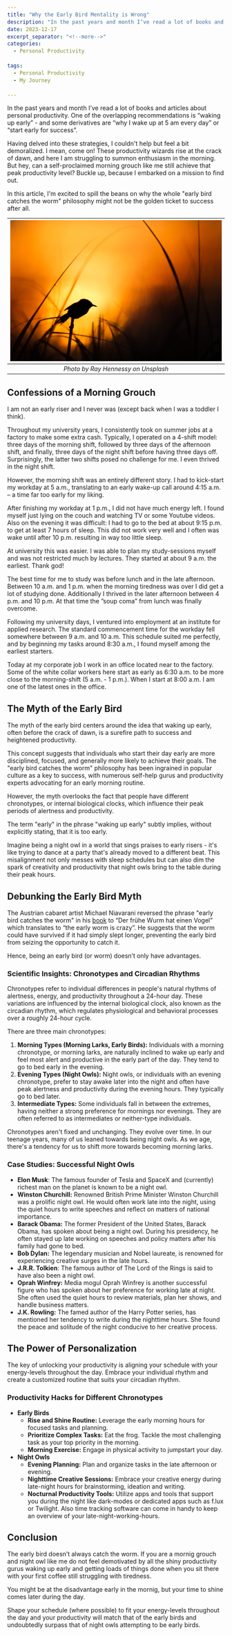 ```yaml
---
title: "Why the Early Bird Mentality is Wrong"
description: "In the past years and month I’ve read a lot of books and articles about personal productivity. One of the overlapping recommendations is waking up early - and some derivatives like why I wake up at 5 am every day or start early for success.Having delved into these strategies, I couldn't help but feel a bit demoralized. I mean, come on! These productivity wizards rise at the crack of dawn, and here I am struggling to summon enthusiasm in the morning. But hey, can a self-proclaimed morning grouch like me still achieve that peak productivity level? Buckle up, because I embarked on a mission to find out. In this article, I'm excited to spill the beans on why the whole "early bird catches the worm" philosophy might not be the golden ticket to success after all."
date: 2023-12-17
excerpt_separator: "<!--more-->"
categories:
  - Personal Productivity

tags:
  - Personal Productivity
  - My Journey

---
```

In the past years and month I’ve read a lot of books and articles about personal productivity. One of the overlapping recommendations is “waking up early” - and some derivatives are “why I wake up at 5 am every day” or “start early for success”.

Having delved into these strategies, I couldn't help but feel a bit demoralized. I mean, come on! These productivity wizards rise at the crack of dawn, and here I am struggling to summon enthusiasm in the morning. But hey, can a self-proclaimed morning grouch like me still achieve that peak productivity level? Buckle up, because I embarked on a mission to find out.

In this article, I'm excited to spill the beans on why the whole "early bird catches the worm" philosophy might not be the golden ticket to success after all.

| ![image](/assets/images/ray-hennessy-earlybird-unsplash.jpg) |
|:--:|
| *Photo by Ray Hennessy on Unsplash* |

## Confessions of a Morning Grouch

I am not an early riser and I never was (except back when I was a toddler I think).

Throughout my university years, I consistently took on summer jobs at a factory to make some extra cash. Typically, I operated on a 4-shift model: three days of the morning shift, followed by three days of the afternoon shift, and finally, three days of the night shift before having three days off. Surprisingly, the latter two shifts posed no challenge for me. I even thrived in the night shift. 

However, the morning shift was an entirely different story. I had to kick-start my workday at 5 a.m., translating to an early wake-up call around 4:15 a.m. – a time far too early for my liking.

After finishing my workday at 1 p.m., I did not have much energy left. I found myself just lying on the couch and watching TV or some Youtube videos. Also on the evening it was difficult: I had to go to the bed at about 9:15 p.m. to get at least 7 hours of sleep. This did not work very well and I often was wake until after 10 p.m. resulting in way too little sleep.

At university this was easier. I was able to plan my study-sessions myself and was not restricted much by lectures. They started at about 9 a.m. the earliest. Thank god!

The best time for me to study was before lunch and in the late afternoon. Between 10 a.m. and 1 p.m. when the morning tiredness was over I did get a lot of studying done. Additionally I thrived in the later afternoon between 4 p.m. and 10 p.m. At that time the ”soup coma” from lunch was finally overcome.

Following my university days, I ventured into employment at an institute for applied research. The standard commencement time for the workday fell somewhere between 9 a.m. and 10 a.m. This schedule suited me perfectly, and by beginning my tasks around 8:30 a.m., I found myself among the earliest starters.

Today at my corporate job I work in an office located near to the factory. Some of the white collar workers here start as early as 6:30 a.m. to be more close to the morning-shift (5 a.m. - 1 p.m.). When I start at 8:00 a.m. I am one of the latest ones in the office.

## The Myth of the Early Bird

The myth of the early bird centers around the idea that waking up early, often before the crack of dawn, is a surefire path to success and heightened productivity.

This concept suggests that individuals who start their day early are more disciplined, focused, and generally more likely to achieve their goals. The "early bird catches the worm" philosophy has been ingrained in popular culture as a key to success, with numerous self-help gurus and productivity experts advocating for an early morning routine.

However, the myth overlooks the fact that people have different chronotypes, or internal biological clocks, which influence their peak periods of alertness and productivity.

The term "early" in the phrase "waking up early" subtly implies, without explicitly stating, that it is too early.

Imagine being a night owl in a world that sings praises to early risers - it's like trying to dance at a party that's already moved to a different beat. This misalignment not only messes with sleep schedules but can also dim the spark of creativity and productivity that night owls bring to the table during their peak hours.

## Debunking the Early Bird Myth

The Austrian cabaret artist Michael Niavarani reversed the phrase "early bird catches the worm" in his [book](https://amzn.to/46L7YCr) to “Der frühe Wurm hat einen Vogel” which translates to “the early worm is crazy”. He suggests that the worm could have survived if it had simply slept longer, preventing the early bird from seizing the opportunity to catch it.

Hence, being an early bird (or worm) doesn’t only have advantages.

### Scientific Insights: Chronotypes and Circadian Rhythms

Chronotypes refer to individual differences in people's natural rhythms of alertness, energy, and productivity throughout a 24-hour day. These variations are influenced by the internal biological clock, also known as the circadian rhythm, which regulates physiological and behavioral processes over a roughly 24-hour cycle.

There are three main chronotypes:

1. **Morning Types (Morning Larks, Early Birds):** Individuals with a morning chronotype, or morning larks, are naturally inclined to wake up early and feel most alert and productive in the early part of the day. They tend to go to bed early in the evening.
2. **Evening Types (Night Owls):** Night owls, or individuals with an evening chronotype, prefer to stay awake later into the night and often have peak alertness and productivity during the evening hours. They typically go to bed later.
3. **Intermediate Types:** Some individuals fall in between the extremes, having neither a strong preference for mornings nor evenings. They are often referred to as intermediates or neither-type individuals.

Chronotypes aren't fixed and unchanging. They evolve over time. In our teenage years, many of us leaned towards being night owls. As we age, there's a tendency for us to shift more towards becoming morning larks.

### Case Studies: Successful Night Owls

- **Elon Musk**: The famous founder of Tesla and SpaceX and (currently) richest man on the planet is known to be a night owl.
- **Winston Churchill:** Renowned British Prime Minister Winston Churchill was a prolific night owl. He would often work late into the night, using the quiet hours to write speeches and reflect on matters of national importance.
- **Barack Obama:** The former President of the United States, Barack Obama, has spoken about being a night owl. During his presidency, he often stayed up late working on speeches and policy matters after his family had gone to bed.
- **Bob Dylan:** The legendary musician and Nobel laureate, is renowned for experiencing creative surges in the late hours.
- **J.R.R. Tolkien**: The famous author of The Lord of the Rings is said to have also been a night owl.
- **Oprah Winfrey:** Media mogul Oprah Winfrey is another successful figure who has spoken about her preference for working late at night. She often used the quiet hours to review materials, plan her shows, and handle business matters.
- **J.K. Rowling:** The famed author of the Harry Potter series, has mentioned her tendency to write during the nighttime hours. She found the peace and solitude of the night conducive to her creative process.

## The Power of Personalization

The key of unlocking your productivity is aligning your schedule with your energy-levels throughout the day. Embrace your individual rhythm and create a customized routine that suits your circadian rhythm.

### Productivity Hacks for Different Chronotypes

- **Early Birds**
    - **Rise and Shine Routine:** Leverage the early morning hours for focused tasks and planning.
    - **Prioritize Complex Tasks:** Eat the frog. Tackle the most challenging task as your top priority in the morning.
    - **Morning Exercise:** Engage in physical activity to jumpstart your day.
- **Night Owls**
    - **Evening Planning:** Plan and organize tasks in the late afternoon or evening.
    - **Nighttime Creative Sessions:** Embrace your creative energy during late-night hours for brainstorming, ideation and writing.
    - **Nocturnal Productivity Tools:** Utilize apps and tools that support you during the night like dark-modes or dedicated apps such as f.lux or Twilight. Also time tracking software can come in handy to keep an overview of your late-night-working-hours.

## Conclusion

The early bird doesn’t always catch the worm. If you are a mornig grouch and night owl like me do not feel demotivated by all the shiny productivity gurus waking up early and getting loads of things done when you sit there with your first coffee still struggling with tiredness.

You might be at the disadvantage early in the mornig, but your time to shine comes later during the day.

Shape your schedule (where possible) to fit your energy-levels throughout the day and your productivity will match that of the early birds and undoubtedly surpass that of night owls attempting to be early birds.